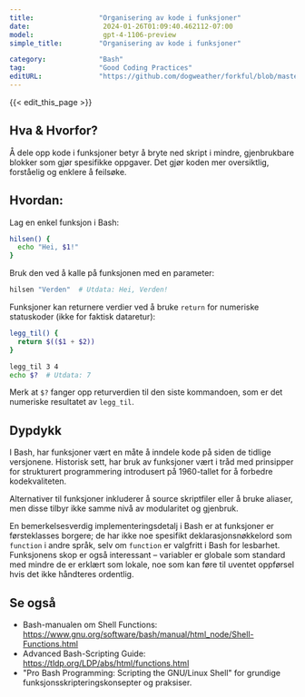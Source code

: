 ```yaml
---
title:                "Organisering av kode i funksjoner"
date:                  2024-01-26T01:09:40.462112-07:00
model:                 gpt-4-1106-preview
simple_title:         "Organisering av kode i funksjoner"

category:             "Bash"
tag:                  "Good Coding Practices"
editURL:              "https://github.com/dogweather/forkful/blob/master/content/no/bash/organizing-code-into-functions.md"
---
```


{{< edit_this_page >}}

## Hva & Hvorfor?
Å dele opp kode i funksjoner betyr å bryte ned skript i mindre, gjenbrukbare blokker som gjør spesifikke oppgaver. Det gjør koden mer oversiktlig, forståelig og enklere å feilsøke.

## Hvordan:
Lag en enkel funksjon i Bash:

```Bash
hilsen() {
  echo "Hei, $1!"
}
```

Bruk den ved å kalle på funksjonen med en parameter:

```Bash
hilsen "Verden"  # Utdata: Hei, Verden!
```

Funksjoner kan returnere verdier ved å bruke `return` for numeriske statuskoder (ikke for faktisk dataretur):

```Bash
legg_til() {
  return $(($1 + $2))
}

legg_til 3 4
echo $?  # Utdata: 7
```

Merk at `$?` fanger opp returverdien til den siste kommandoen, som er det numeriske resultatet av `legg_til`.

## Dypdykk
I Bash, har funksjoner vært en måte å inndele kode på siden de tidlige versjonene. Historisk sett, har bruk av funksjoner vært i tråd med prinsipper for strukturert programmering introdusert på 1960-tallet for å forbedre kodekvaliteten.

Alternativer til funksjoner inkluderer å source skriptfiler eller å bruke aliaser, men disse tilbyr ikke samme nivå av modularitet og gjenbruk.

En bemerkelsesverdig implementeringsdetalj i Bash er at funksjoner er førsteklasses borgere; de har ikke noe spesifikt deklarasjonsnøkkelord som `function` i andre språk, selv om `function` er valgfritt i Bash for lesbarhet. Funksjonens skop er også interessant – variabler er globale som standard med mindre de er erklært som lokale, noe som kan føre til uventet oppførsel hvis det ikke håndteres ordentlig.

## Se også
- Bash-manualen om Shell Functions: https://www.gnu.org/software/bash/manual/html_node/Shell-Functions.html
- Advanced Bash-Scripting Guide: https://tldp.org/LDP/abs/html/functions.html
- "Pro Bash Programming: Scripting the GNU/Linux Shell" for grundige funksjonsskripteringskonsepter og praksiser.
